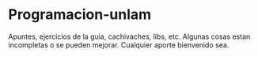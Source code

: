 # Programacion-unlam
Apuntes, ejercicios de la guia, cachivaches, libs, etc. Algunas cosas estan incompletas o se pueden mejorar. Cualquier aporte bienvenido sea.
